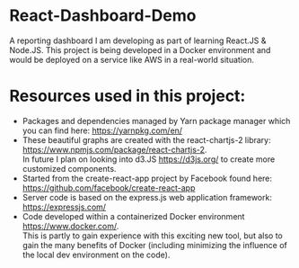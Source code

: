 # React-Dashboard-Demo
A reporting dashboard I am developing as part of learning React.JS & Node.JS. This project is being developed in a Docker environment and would be deployed on a service like AWS in a real-world situation.

# Resources used in this project:
- Packages and dependencies managed by Yarn package manager which you can find here: https://yarnpkg.com/en/
- These beautiful graphs are created with the react-chartjs-2 library: https://www.npmjs.com/package/react-chartjs-2.  
    In future I plan on looking into d3.JS https://d3js.org/ to create more customized components.
- Started from the create-react-app project by Facebook found here: https://github.com/facebook/create-react-app
- Server code is based on the express.js web application framework: https://expressjs.com/
- Code developed within a containerized Docker environment https://www.docker.com/.  
    This is partly to gain experience with this exciting new tool, but also to gain the many benefits of Docker (including minimizing the influence of the local dev environment on the code).
